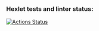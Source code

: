 ### Hexlet tests and linter status:
[![Actions Status](https://github.com/IuriiYoung/python-project-49/actions/workflows/hexlet-check.yml/badge.svg)](https://github.com/IuriiYoung/python-project-49/actions)